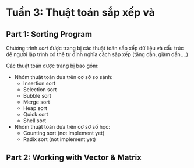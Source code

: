 # Tuần 3: Thuật toán sắp xếp và 
## Part 1: Sorting Program
Chương trình *sort* được trang bị các thuật toán sắp xếp dữ liệu và cấu trúc để người lập trình có thể tự định nghĩa cách sắp xếp (tăng dần, giảm dần,...)

Các thuật toán được trang bị bao gồm:
* Nhóm thuật toán dựa trên cơ sở so sánh:
    * Insertion sort
    * Selection sort
    * Bubble sort
    * Merge sort
    * Heap sort
    * Quick sort
    * Shell sort
* Nhóm thuật toán dựa trên cơ sở số học:
    * Counting sort (not implement yet)
    * Radix sort (not implement yet)

## Part 2: Working with Vector & Matrix
